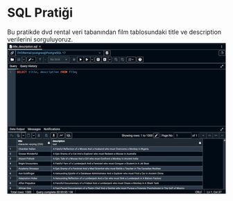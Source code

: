 # SQL Pratiği
Bu pratikde dvd rental veri tabanından film tablosundaki title ve description verilerini sorguluyoruz.
![Örnek resim](https://github.com/OsmanOzyasar/SQL_projects/blob/main/SQL_1/image(1).png)
